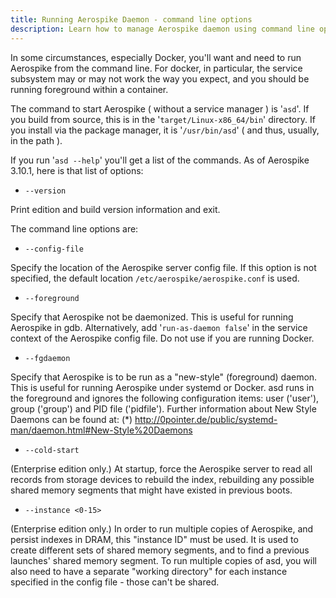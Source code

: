 ```yaml
---
title: Running Aerospike Daemon - command line options
description: Learn how to manage Aerospike daemon using command line options
---
```


In some circumstances, especially Docker, you'll want and need to run Aerospike from the command line. For docker, in particular, the service subsystem may or may not work the way you expect, and you should be running foreground within a container.

The command to start Aerospike ( without a service manager ) is '`asd`'. If you build from source, this is in the '`target/Linux-x86_64/bin`' directory. If you install via the package manager, it is '`/usr/bin/asd`' ( and thus, usually, in the path ).

If you run '`asd --help`' you'll get a list of the commands. As of Aerospike 3.10.1, here is that list of options:

- `--version`

Print edition and build version information and exit.

The command line options are:

- `--config-file` 

Specify the location of the Aerospike server config file. If this option is not
specified, the default location `/etc/aerospike/aerospike.conf` is used.

- `--foreground`

Specify that Aerospike not be daemonized. This is useful for running Aerospike
in gdb. Alternatively, add '`run-as-daemon false`' in the service context of the
Aerospike config file. Do not use if you are running Docker.

- `--fgdaemon`

Specify that Aerospike is to be run as a "new-style" (foreground) daemon. This
is useful for running Aerospike under systemd or Docker. asd runs in the foreground and ignores the following configuration items:
user ('user'), group ('group') and PID file ('pidfile').
Further information about New Style Daemons can be found at: (*) http://0pointer.de/public/systemd-man/daemon.html#New-Style%20Daemons

- `--cold-start`

(Enterprise edition only.) At startup, force the Aerospike server to read all
records from storage devices to rebuild the index, rebuilding any possible shared memory segments that might have existed in previous boots.

- `--instance <0-15>`

(Enterprise edition only.) In order to run multiple copies of Aerospike, and persist indexes in DRAM, this "instance ID" must be used. It is used to create different sets of shared memory segments, and to find a previous launches' shared memory segment. To run multiple copies of asd, you will also need to have a separate "working directory" for each instance specified in the config file - those can't be shared.
